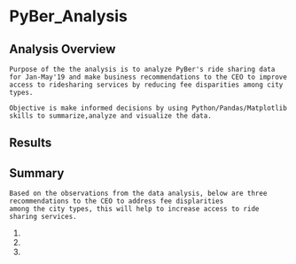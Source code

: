 # PyBer_Analysis

## Analysis Overview

    Purpose of the the analysis is to analyze PyBer's ride sharing data for Jan-May'19 and make business recommendations to the CEO to improve access to ridesharing services by reducing fee disparities among city types.
    
    Objective is make informed decisions by using Python/Pandas/Matplotlib skills to summarize,analyze and visualize the data. 

## Results


## Summary
    Based on the observations from the data analysis, below are three recommendations to the CEO to address fee displarities
    among the city types, this will help to increase access to ride sharing services.
    
   1.
   2.
   3.
